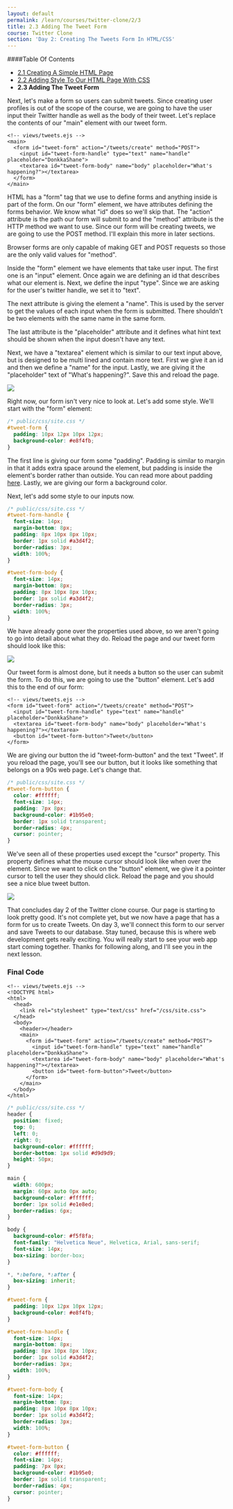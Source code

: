 ```yaml
---
layout: default
permalink: /learn/courses/twitter-clone/2/3
title: 2.3 Adding The Tweet Form
course: Twitter Clone
section: 'Day 2: Creating The Tweets Form In HTML/CSS'
---
```


####Table Of Contents

- [2.1 Creating A Simple HTML Page](/learn/courses/twitter-clone/2/1)
- [2.2 Adding Style To Our HTML Page With CSS](/learn/courses/twitter-clone/2/2)
- **2.3 Adding The Tweet Form**

Next, let's make a form so users can submit tweets.  Since creating user profiles is out of the scope of the course, we are going to have the user input their Twitter handle as well as the body of their tweet.  Let's replace the contents of our "main" element with our tweet form.

```ejs
<!-- views/tweets.ejs -->
<main>
  <form id="tweet-form" action="/tweets/create" method="POST">
    <input id="tweet-form-handle" type="text" name="handle" placeholder="DonkkaShane">
    <textarea id="tweet-form-body" name="body" placeholder="What's happening?"></textarea>
  </form>
</main>
```

HTML has a "form" tag that we use to define forms and anything inside is part of the form.  On our "form" element, we have attributes defining the forms behavior.  We know what "id" does so we'll skip that.  The "action" attribute is the path our form will submit to and the "method" attribute is the HTTP method we want to use.  Since our form will be creating tweets, we are going to use the POST method.  I'll explain this more in later sections.

Browser forms are only capable of making GET and POST requests so those are the only valid values for "method".

Inside the "form" element we have elements that take user input.  The first one is an "input" element.  Once again we are defining an id that describes what our element is.  Next, we define the input "type".  Since we are asking for the user's twitter handle, we set it to "text".

The next attribute is giving the element a "name".  This is used by the server to get the values of each input when the form is submitted.  There shouldn't be two elements with the same name in the same form.

The last attribute is the "placeholder" attribute and it defines what hint text should be shown when the input doesn't have any text.

Next, we have a "textarea" element which is similar to our text input above, but is designed to be multi lined and contain more text.  First we give it an id and then we define a "name" for the input.  Lastly, we are giving it the "placeholder" text of "What's happening?".  Save this and reload the page.

![](https://s3.amazonaws.com/spark-school/courses/twitter-clone/2/add-tweet-form-input-values.png)

Right now, our form isn't very nice to look at.  Let's add some style.  We'll start with the "form" element:

```css
/* public/css/site.css */
#tweet-form {
  padding: 10px 12px 10px 12px;
  background-color: #e8f4fb;
}
```

The first line is giving our form some "padding".  Padding is similar to margin in that it adds extra space around the element, but padding is inside the element's border rather than outside.  You can read more about padding [here](https://css-tricks.com/almanac/properties/p/padding/).  Lastly, we are giving our form a background color.

Next, let's add some style to our inputs now.

```css
/* public/css/site.css */
#tweet-form-handle {
  font-size: 14px;
  margin-bottom: 8px;
  padding: 8px 10px 8px 10px;
  border: 1px solid #a3d4f2;
  border-radius: 3px;
  width: 100%;
}

#tweet-form-body {
  font-size: 14px;
  margin-bottom: 8px;
  padding: 8px 10px 8px 10px;
  border: 1px solid #a3d4f2;
  border-radius: 3px;
  width: 100%;
}
```

We have already gone over the properties used above, so we aren't going to go into detail about what they do.  Reload the page and our tweet form should look like this:

![](https://s3.amazonaws.com/spark-school/courses/twitter-clone/2/style-tweet-form.png)

Our tweet form is almost done, but it needs a button so the user can submit the form.  To do this, we are going to use the "button" element.  Let's add this to the end of our form:

```ejs
<!-- views/tweets.ejs -->
<form id="tweet-form" action="/tweets/create" method="POST">
  <input id="tweet-form-handle" type="text" name="handle" placeholder="DonkkaShane">
  <textarea id="tweet-form-body" name="body" placeholder="What's happening?"></textarea>
  <button id="tweet-form-button">Tweet</button>
</form>
```

We are giving our button the id "tweet-form-button" and the text "Tweet".  If you reload the page, you'll see our button, but it looks like something that belongs on a 90s web page.  Let's change that.

```css
/* public/css/site.css */
#tweet-form-button {
  color: #ffffff;
  font-size: 14px;
  padding: 7px 8px;
  background-color: #1b95e0;
  border: 1px solid transparent;
  border-radius: 4px;
  cursor: pointer;
}
```

We've seen all of these properties used except the "cursor" property.  This property defines what the mouse cursor should look like when over the element.  Since we want to click on the "button" element, we give it a pointer cursor to tell the user they should click.  Reload the page and you should see a nice blue tweet button.

![](https://s3.amazonaws.com/spark-school/courses/twitter-clone/2/add-tweet-form-button.png)

That concludes day 2 of the Twitter clone course.  Our page is starting to look pretty good.  It's not complete yet, but we now have a page that has a form for us to create Tweets.  On day 3, we'll connect this form to our server and save Tweets to our database.  Stay tuned, because this is where web development gets really exciting.  You will really start to see your web app start coming together. Thanks for following along, and I'll see you in the next lesson.

### Final Code

```ejs
<!-- views/tweets.ejs -->
<!DOCTYPE html>
<html>
  <head>
    <link rel="stylesheet" type="text/css" href="/css/site.css">
  </head>
  <body>
    <header></header>
    <main>
      <form id="tweet-form" action="/tweets/create" method="POST">
        <input id="tweet-form-handle" type="text" name="handle" placeholder="DonkkaShane">
        <textarea id="tweet-form-body" name="body" placeholder="What's happening?"></textarea>
        <button id="tweet-form-button">Tweet</button>
      </form>
    </main>
  </body>
</html>
```

```css
/* public/css/site.css */
header {
  position: fixed;
  top: 0;
  left: 0;
  right: 0;
  background-color: #ffffff;
  border-bottom: 1px solid #d9d9d9;
  height: 50px;
}

main {
  width: 600px;
  margin: 60px auto 0px auto;
  background-color: #ffffff;
  border: 1px solid #e1e8ed;
  border-radius: 6px;
}

body {
  background-color: #f5f8fa;
  font-family: "Helvetica Neue", Helvetica, Arial, sans-serif;
  font-size: 14px;
  box-sizing: border-box;
}

*, *:before, *:after {
  box-sizing: inherit;
}

#tweet-form {
  padding: 10px 12px 10px 12px;
  background-color: #e8f4fb;
}

#tweet-form-handle {
  font-size: 14px;
  margin-bottom: 8px;
  padding: 8px 10px 8px 10px;
  border: 1px solid #a3d4f2;
  border-radius: 3px;
  width: 100%;
}

#tweet-form-body {
  font-size: 14px;
  margin-bottom: 8px;
  padding: 8px 10px 8px 10px;
  border: 1px solid #a3d4f2;
  border-radius: 3px;
  width: 100%;
}

#tweet-form-button {
  color: #ffffff;
  font-size: 14px;
  padding: 7px 8px;
  background-color: #1b95e0;
  border: 1px solid transparent;
  border-radius: 4px;
  cursor: pointer;
}
```
